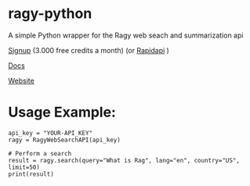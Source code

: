 # ragy-python
 A simple Python wrapper for the Ragy web seach and summarization api
 
 [Signup](https://www.ragy.ai/signup) (3.000 free credits a month) (or [Rapidapi](https://rapidapi.com/pschinkel80/api/ragy-search) )
 
 [Docs](https://www.ragy.ai/docs)
 
 [Website](https://www.ragy.ai/)

# Usage Example:
    api_key = "YOUR-API_KEY"
    ragy = RagyWebSearchAPI(api_key)

    # Perform a search
    result = ragy.search(query="What is Rag", lang="en", country="US", limit=50)
    print(result)

